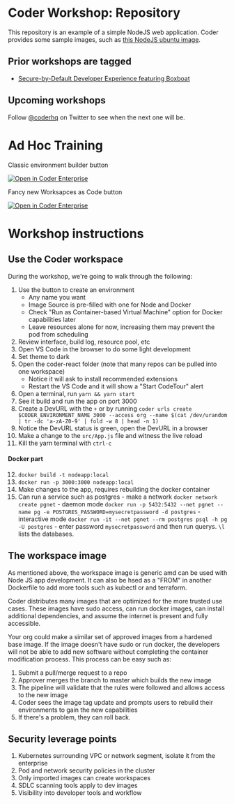 # Coder Workshop: Repository

This repository is an example of a simple NodeJS web application. Coder provides some sample images, such as [this NodeJS ubuntu image](https://github.com/cdr/enterprise-images/blob/master/images/node/Dockerfile.ubuntu). 

## Prior workshops are tagged

*  [Secure-by-Default Developer Experience featuring Boxboat](/brownfield-dev/public/coder-react/-/tree/delivered-2021-03-30)

## Upcoming workshops

Follow [@coderhq](https://twitter.com/coderhq) on Twitter to see when the next one will be. 

# Ad Hoc Training

Classic environment builder button

[![Open in Coder Enterprise](https://cdn.coder.com/embed-button.svg)](https://coder.one.coderworkshop.com/environments/git?org=default&image=606b513d-e7d39f6c01a4fdcf90048d8a&tag=ubuntu&service=gitlab&repo=git@gitlab.com:brownfield-dev/public/coder-react.git)

Fancy new Worksapces as Code button

[![Open in Coder Enterprise](https://cdn.coder.com/embed-button.svg)](https://coder.one.coderworkshop.com/wac/build?project_oauth_service=gitlab&project_url=gitlab&repo=git@gitlab.com:brownfield-dev/public/coder-react.git&template_oauth_service=gitlab&template_ref=master&template_url=https://gitlab.com/brownfield-dev/public/coder-react)

# Workshop instructions

## Use the Coder workspace

During the workshop, we're going to walk through the following:

1.  Use the button to create an environment
    - Any name you want
    - Image Source is pre-filled with one for Node and Docker
    - Check "Run as Container-based Virtual Machine" option for Docker capabilities later
    - Leave resources alone for now, increasing them may prevent the pod from scheduling
2.  Review interface, build log, resource pool, etc
3.  Open VS Code in the browser to do some light development
4.  Set theme to dark
5.  Open the coder-react folder (note that many repos can be pulled into one workspace)
    - Notice it will ask to install recommended extensions
    - Restart the VS Code and it will show a "Start CodeTour" alert
6.  Open a terminal, run `yarn && yarn start` 
7.  See it build and run the app on port 3000
8.  Create a DevURL with the `+` or by running `coder urls create $CODER_ENVIRONMENT_NAME 3000 --access org --name $(cat /dev/urandom | tr -dc 'a-zA-Z0-9' | fold -w 8 | head -n 1)` 
9.  Notice the DevURL status is green, open the DevURL in a browser
10.  Make a change to the `src/App.js` file and witness the live reload
11.  Kill the yarn terminal with `ctrl-c`

#### Docker part

12.  `docker build -t nodeapp:local`
13.  `docker run -p 3000:3000 nodeapp:local`
14.  Make changes to the app, requires rebuilding the docker container
15.  Can run a service such as postgres
    - make a network `docker network create pgnet`
    - daemon mode `docker run -p 5432:5432 --net pgnet --name pg -e POSTGRES_PASSWORD=mysecretpassword -d postgres`
    - interactive mode `docker run -it --net pgnet --rm postgres psql -h pg -U postgres`
    - enter password `mysecretpassword` and then run querys. `\l` lists the databases.

## The workspace image

As mentioned above, the workspace image is generic amd can be used with Node JS app development. It can also be hsed as a "FROM" in another Dockerfile to add more tools such as kubectl or and terraform. 

Coder distributes many images that are optimized for the more trusted use cases. These images have sudo access, can run docker images, can install additional dependencies, and assume the internet is present and fully accessible. 

Your org could make a similar set of approved images from a hardened base image. If the image doesn't have sudo or run docker, the developers will not be able to add new software without completing the container modification process.  This process can be easy such as:

1.  Submit a pull/merge request to a repo
2.  Approver merges the branch to master which builds the new image
3.  The pipeline will validate that the rules were followed and allows access to the new image
4.  Coder sees the image tag update and prompts users to rebuild their environments to gain the new capabilities
5.  If there's a problem, they can roll back. 

## Security leverage points

1.  Kubernetes surrounding VPC or network segment, isolate it from the enterprise
2.  Pod and network security policies in the cluster
3.  Only imported images can create workspaces
4.  SDLC scanning tools apply to dev images 
5.  Visibility into developer tools and workflow


